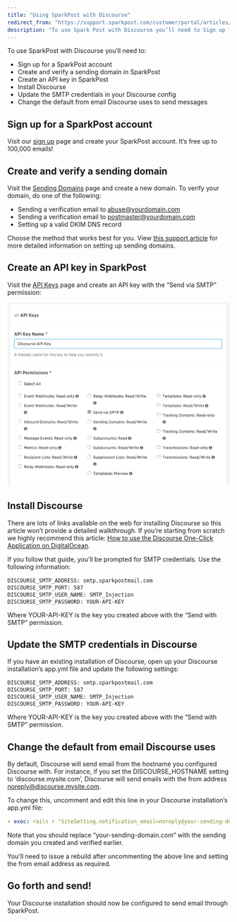 ```yaml
---
title: "Using SparkPost with Discourse"
redirect_from: "https://support.sparkpost.com/customer/portal/articles/2340644-using-sparkpost-with-discourse"
description: "To use Spark Post with Discourse you’ll need to Sign up for a Spark Post account Create and verify a sending domain in Spark Post Create an API key in Spark Post Install Discourse Update the SMTP credentials in your Discourse config Change the default from email Discourse uses to..."
---
```


To use SparkPost with Discourse you’ll need to: 

*   Sign up for a SparkPost account
*   Create and verify a sending domain in SparkPost
*   Create an API key in SparkPost
*   Install Discourse
*   Update the SMTP credentials in your Discourse config
*   Change the default from email Discourse uses to send messages

## Sign up for a SparkPost account

Visit our [sign up](https://app.sparkpost.com/sign-up) page and create your SparkPost account. It’s free up to 100,000 emails!

## Create and verify a sending domain

Visit the [Sending Domains](https://app.sparkpost.com/account/sending-domains) page and create a new domain. To verify your domain, do one of the following:

* Sending a verification email to abuse@yourdomain.com
* Sending a verification email to postmaster@yourdomain.com
* Setting up a valid DKIM DNS record

Choose the method that works best for you. View [this support article](https://support.sparkpost.com/customer/en/portal/articles/1933318-creating-sending-domains?b_id=7411) for more detailed information on setting up sending domains.

## Create an API key in SparkPost

Visit the [API Keys](https://app.sparkpost.com/account/credentials) page and create an API key with the “Send via SMTP” permission:

![](media/discourse/create-key.png)

## Install Discourse

There are lots of links available on the web for installing Discourse so this article won’t provide a detailed walkthrough. If you’re starting from scratch we highly recommend this article: [How to use the Discourse One-Click Application on DigitalOcean](https://www.digitalocean.com/community/tutorials/how-to-use-the-discourse-one-click-application-on-digitalocean).

If you follow that guide, you’ll be prompted for SMTP credentials. Use the following information:

```
DISCOURSE_SMTP_ADDRESS: smtp.sparkpostmail.com
DISCOURSE_SMTP_PORT: 587
DISCOURSE_SMTP_USER_NAME: SMTP_Injection
DISCOURSE_SMTP_PASSWORD: YOUR-API-KEY
```

Where YOUR-API-KEY is the key you created above with the “Send with SMTP” permission.

## Update the SMTP credentials in Discourse

If you have an existing installation of Discourse, open up your Discourse installation’s app.yml file and update the following settings:

```
DISCOURSE_SMTP_ADDRESS: smtp.sparkpostmail.com
DISCOURSE_SMTP_PORT: 587
DISCOURSE_SMTP_USER_NAME: SMTP_Injection
DISCOURSE_SMTP_PASSWORD: YOUR-API-KEY
```

Where YOUR-API-KEY is the key you created above with the “Send with SMTP” permission.

## Change the default from email Discourse uses

By default, Discourse will send email from the hostname you configured Discourse with. For instance, if you set the DISCOURSE_HOSTNAME setting to ‘discourse.mysite.com’, Discourse will send emails with the from address noreply@discourse.mysite.com.

To change this, uncomment and edit this line in your Discourse installation’s app.yml file:

```yaml
- exec: rails r "SiteSetting.notification_email=noreply@your-sending-domain.com"
```

Note that you should replace “your-sending-domain.com” with the sending domain you created and verified earlier.

You'll need to issue a rebuild after uncommenting the above line and setting the from email address as required.

## Go forth and send!

Your Discourse installation should now be configured to send email through SparkPost.